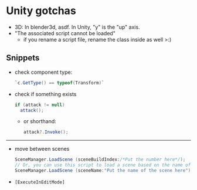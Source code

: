 # Unity gotchas

* 3D: In blender3d, asdf. In Unity, "y" is the "up" axis.
* "The associated script cannot be loaded"
  * if you rename a script file, rename the class inside as well >:)

## Snippets
* check component type:
  ```c#
  `c.GetType() == typeof(Transform)`
  ```

* check if something exists
  ```c#
  if (attack != null)
    attack();
  ```
  * or shorthand: 
    ```c#
    attack?.Invoke();
    ```

---


* move between scenes
  ```c#
  SceneManager.LoadScene (sceneBuildIndex:/*Put the number here*/);
  // Or, you can use this script to load a scene based on the name of a scene:
  SceneManager.LoadScene (sceneName:"Put the name of the scene here");
  ``` 

* `[ExecuteInEditMode]`
